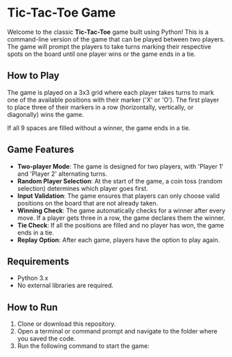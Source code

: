 # Tic-Tac-Toe Game

Welcome to the classic **Tic-Tac-Toe** game built using Python! This is a command-line version of the game that can be played between two players. The game will prompt the players to take turns marking their respective spots on the board until one player wins or the game ends in a tie.

## How to Play

The game is played on a 3x3 grid where each player takes turns to mark one of the available positions with their marker ('X' or 'O'). The first player to place three of their markers in a row (horizontally, vertically, or diagonally) wins the game.

If all 9 spaces are filled without a winner, the game ends in a tie.

## Game Features

- **Two-player Mode**: The game is designed for two players, with 'Player 1' and 'Player 2' alternating turns.
- **Random Player Selection**: At the start of the game, a coin toss (random selection) determines which player goes first.
- **Input Validation**: The game ensures that players can only choose valid positions on the board that are not already taken.
- **Winning Check**: The game automatically checks for a winner after every move. If a player gets three in a row, the game declares them the winner.
- **Tie Check**: If all the positions are filled and no player has won, the game ends in a tie.
- **Replay Option**: After each game, players have the option to play again.

## Requirements

- Python 3.x
- No external libraries are required.

## How to Run

1. Clone or download this repository.
2. Open a terminal or command prompt and navigate to the folder where you saved the code.
3. Run the following command to start the game:


